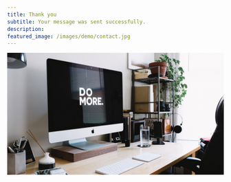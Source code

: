 ```yaml
---
title: Thank you
subtitle: Your message was sent successfully.
description:
featured_image: /images/demo/contact.jpg
---
```


![](/images/demo/about.jpg)